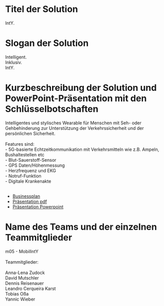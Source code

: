 # Titel der Solution

IntY.

# Slogan der Solution

Intelligent.<br>
Inklusiv.<br>
IntY.

# Kurzbeschreibung der Solution und PowerPoint-Präsentation mit den Schlüsselbotschaften

Intelligentes und stylisches Wearable für Menschen mit Seh- oder Gehbehinderung zur Unterstützung der Verkehrssicherheit und der persönlichen Sicherheit.<br><br>
Features sind:<br>
		- 5G-basierte Echtzeitkommunikation mit Verkehrsmitteln wie z.B. Ampeln, Bushaltestellen etc <br>
		- Blut-Sauerstoff-Sensor <br>
		- GPS Daten/Höhenmessung <br>
		- Herzfrequenz und EKG <br>
		- Notruf-Funktion <br>
		- Digitale Krankenakte <br>
<br>
* [Businessplan](./IntY_Businessplan.pdf)
* [Präsentation pdf](./IntY_PitchPräsentation.pdf)
* [Präsentation Powerpoint](./IntY_PitchPräsentation.pptx)

# Name des Teams und der einzelnen Teammitglieder

m05 - MobilIntY
<br><br>
Teammitglieder: <br><br>
Anna-Lena Zudock <br>
David Mutschler <br>
Dennis Reisenauer <br>
Leandro Cerqueira Karst <br>
Tobias Oßa <br>
Yannic Wieber
